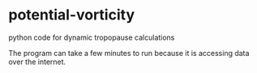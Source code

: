 # potential-vorticity
python code for dynamic tropopause calculations

The program can take a few minutes to run because it is accessing data over the internet.
